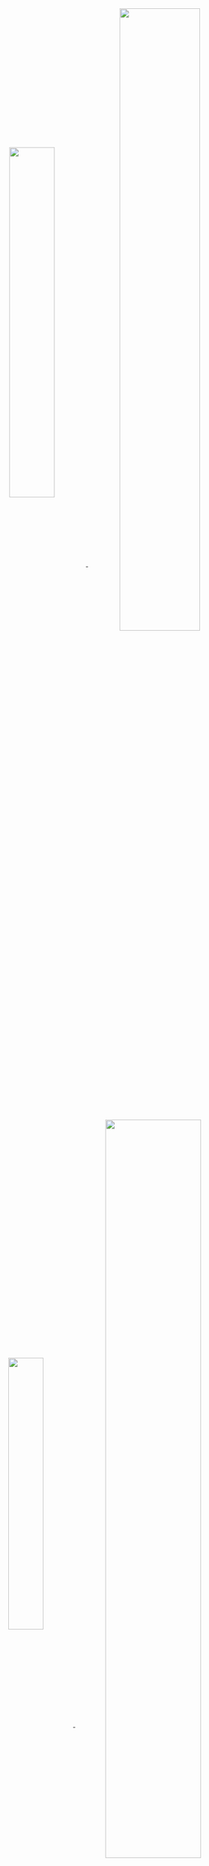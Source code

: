 
<!--
**Revadike/Revadike** is a ✨ _special_ ✨ repository because its `README.md` (this file) appears on your GitHub profile.

Here are some ideas to get you started:

- 🔭 I’m currently working on ...
- 🌱 I’m currently learning ...
- 👯 I’m looking to collaborate on ...
- 🤔 I’m looking for help with ...
- 💬 Ask me about ...
- 📫 How to reach me: ...
- 😄 Pronouns: ...
- ⚡ Fun fact: ...
-->


<!-- ![Revadike's wakatime stats](https://github-readme-stats.vercel.app/api/wakatime?username=Revadike&langs_count=8&layout=compact&theme=tokyonight&line_height=24) ![Top Langs](https://github-readme-stats.vercel.app/api/top-langs/?username=Revadike&langs_count=8&layout=compact&theme=tokyonight&line_height=24)
<img align="right" height=190 border=1 src="https://avatars.githubusercontent.com/u/4411977?v=4" /> ![Revadike's GitHub stats](https://github-readme-stats.vercel.app/api?username=Revadike&show_icons=true&include_all_commits=true&count_private=true&disable_animations=false&theme=tokyonight&line_height=24) -->

<center>
    <a align="center" href="https://revadike.com" style="margin; 100px">
        <img align="center" style="width: 42%;" src="https://github-readme-stats-revadikes-projects.vercel.app/api?username=Revadike&show_icons=false&hide=stars,commits,prs,issues,contribs&hide_rank=true&disable_animations=false&theme=github_dark&line_height=126&custom_title=👋+Hello+world%2C+I+am+Revadike">
        <img align="center" style="width: 56%;" src="https://github-readme-stats-delta-brown-15.vercel.app/api?username=Revadike&show_icons=true&include_all_commits=true&count_private=true&disable_animations=false&theme=github_dark&line_height=24&custom_title=GitHub+Stats">
        <img align="center" style="width: 37%;" src="https://github-readme-stats-delta-brown-15.vercel.app/api/top-langs/?username=Revadike&langs_count=8&layout=compact&theme=github_dark&line_height=24">
        <img align="center" style="width: 61%;" src="https://github-readme-stats-delta-brown-15.vercel.app/api/wakatime?username=Revadike&langs_count=8&layout=compact&theme=github_dark&line_height=24">
      <!--   <img height=190 src="https://avatars.githubusercontent.com/u/4411977?v=4" />  -->
    </a>
</center>

